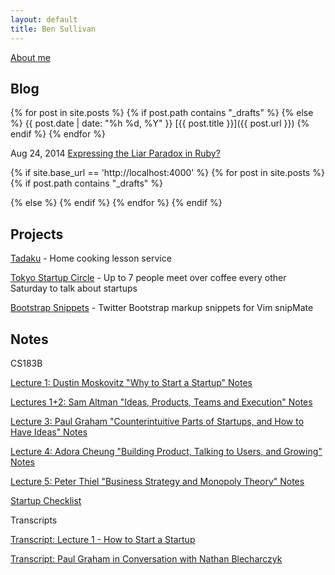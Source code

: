 ```yaml
---
layout: default
title: Ben Sullivan
---
```


<a href="/about-me">About me</a>

## Blog

{% for post in site.posts %}
{% if post.path contains "_drafts" %}
{% else %}
<span class="lowkey" style="white-space:nowrap">{{ post.date | date: "%h %d, %Y" }}</span> [{{ post.title }}]({{ post.url }})
{% endif %}
{% endfor %}

<span class="lowkey" style="white-space:nowrap">Aug 24, 2014</span> [Expressing the Liar Paradox in Ruby?](/expressing-the-liar-paradox-in-ruby)

{% if site.base_url == 'http://localhost:4000' %}
{% for post in site.posts %}
{% if post.path contains "_drafts" %}
<!-- ## <a href="{{ post.url }}" style="color:#f66">{{post.title}}</a> <span class="lowkey">{{ post.date | date: "%h %d, %Y" }}</span> -->
{% else %}
{% endif %}
{% endfor %}
{% endif %}


## Projects

<!-- a href="https://github.com/bonsaiben/algebra-anki" target="_blank">Algebra Anki</a> - <span class="lowkey">Algebra flashcards for spaced-repetition software Anki</span -->

<a href="https://www.tadaku.com" target="_blank">Tadaku</a> - <span class="lowkey">Home cooking lesson service</span>

<a href="https://tokyo-startup-circle.doorkeeper.jp/" target="_blank">Tokyo Startup Circle</a> - <span class="lowkey">Up to 7 people meet over coffee every other Saturday to talk about startups</span>

<a href="https://github.com/bonsaiben/bootstrap-snippets" target="_blank">Bootstrap Snippets</a> - <span class="lowkey">Twitter Bootstrap markup snippets for Vim snipMate</span>

## Notes

CS183B

[Lecture 1: Dustin Moskovitz "Why to Start a Startup" Notes](/notes/cs183b-lecture-1-dustin-moskovitz-why-to-start-a-startup/)

[Lectures 1+2: Sam Altman "Ideas, Products, Teams and Execution" Notes](/notes/sam-altman-ideas-products-teams-and-execution-highlights/)

[Lecture 3: Paul Graham "Counterintuitive Parts of Startups, and How to Have Ideas" Notes](/notes/cs183b-lecture-3-paul-graham-counterintuitive-parts-of-startups-and-how-to-have-ideas/)

[Lecture 4: Adora Cheung "Building Product, Talking to Users, and Growing" Notes](/notes/cs183b-lecture-4-adora-cheung-building-product-talking-to-users-and-growing/)

[Lecture 5: Peter Thiel "Business Strategy and Monopoly Theory" Notes](/notes/cs183b-lecture-5-peter-thiel-business-strategy-and-monopoly-theory/)

[Startup Checklist](/notes/startup-checklist/)

Transcripts

[Transcript: Lecture 1 - How to Start a Startup](/2014/09/25/transcript-lecture-1-how-to-start-a-startup/)

[Transcript: Paul Graham in Conversation with Nathan Blecharczyk](/transcript-paul-graham-in-conversation-with-nathan-blecharczyk)

